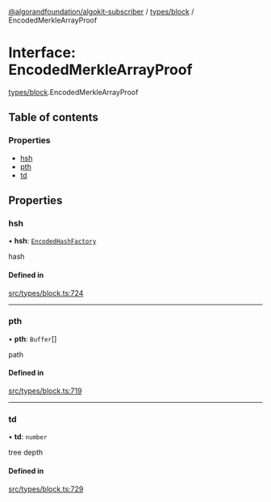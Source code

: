 [@algorandfoundation/algokit-subscriber](../README.md) / [types/block](../modules/types_block.md) / EncodedMerkleArrayProof

# Interface: EncodedMerkleArrayProof

[types/block](../modules/types_block.md).EncodedMerkleArrayProof

## Table of contents

### Properties

- [hsh](types_block.EncodedMerkleArrayProof.md#hsh)
- [pth](types_block.EncodedMerkleArrayProof.md#pth)
- [td](types_block.EncodedMerkleArrayProof.md#td)

## Properties

### hsh

• **hsh**: [`EncodedHashFactory`](types_block.EncodedHashFactory.md)

hash

#### Defined in

[src/types/block.ts:724](https://github.com/algorandfoundation/algokit-subscriber-ts/blob/main/src/types/block.ts#L724)

___

### pth

• **pth**: `Buffer`[]

path

#### Defined in

[src/types/block.ts:719](https://github.com/algorandfoundation/algokit-subscriber-ts/blob/main/src/types/block.ts#L719)

___

### td

• **td**: `number`

tree depth

#### Defined in

[src/types/block.ts:729](https://github.com/algorandfoundation/algokit-subscriber-ts/blob/main/src/types/block.ts#L729)
